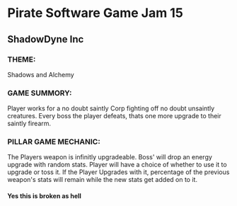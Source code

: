 # Pirate Software Game Jam 15

## ShadowDyne Inc

### THEME:
Shadows and Alchemy


### GAME SUMMORY:
Player works for a no doubt saintly Corp fighting off no doubt unsaintly creatures. Every boss the player defeats, thats one more upgrade to their saintly firearm.


### PILLAR GAME MECHANIC:
The Players weapon is infinitly upgradeable. Boss' will drop an energy upgrade with random stats. Player will have a choice of whether to use it to upgrade or toss it. If the Player Upgrades with it, percentage of the previous weapon's stats will remain while the new stats get added on to it. 


#### Yes this is broken as hell